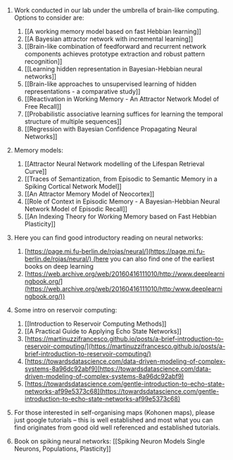 1.  Work conducted in our lab under the umbrella of brain-like computing. Options to consider are:
	1. [[A working memory model based on fast Hebbian learning]]
	2. [[A Bayesian attractor network with incremental learning]]
	3. [[Brain-like combination of feedforward and recurrent network components achieves prototype extraction and robust pattern recognition]]
	4. [[Learning hidden representation in Bayesian-Hebbian neural networks]]
	5. [[Brain-like approaches to unsupervised learning of hidden representations - a comparative study]]
	6. [[Reactivation in Working Memory - An Attractor Network Model of Free Recall]]
	7. [[Probabilistic associative learning suffices for learning the temporal structure of multiple sequences]]
	8. [[Regression with Bayesian Confidence Propagating Neural Networks]]
    
2.  Memory models:
	1. [[Attractor Neural Network modelling of the Lifespan Retrieval Curve]]
	2. [[Traces of Semantization, from Episodic to Semantic Memory in a Spiking Cortical Network Model]]
	3. [[An Attractor Memory Model of Neocortex]]
	4. [[Role of Context in Episodic Memory - A Bayesian-Hebbian Neural Network Model of Episodic Recall]]
	5. [[An Indexing Theory for Working Memory based on Fast Hebbian Plasticity]]
3.  Here you can find good introductory reading on neural networks: 
	1. [https://page.mi.fu-berlin.de/rojas/neural/](https://page.mi.fu-berlin.de/rojas/neural/) (here you can also find one of the earliest books on deep learning 
	2. [https://web.archive.org/web/20160416111010/http://www.deeplearningbook.org/](https://web.archive.org/web/20160416111010/http:/www.deeplearningbook.org/))
4.  Some intro on reservoir computing:
	1. [[Introduction to Reservoir Computing Methods]]
	2.  [[A Practical Guide to Applying Echo State Networks]]
	3.  [https://martinuzzifrancesco.github.io/posts/a-brief-introduction-to-reservoir-computing/](https://martinuzzifrancesco.github.io/posts/a-brief-introduction-to-reservoir-computing/)
	4.  [https://towardsdatascience.com/data-driven-modeling-of-complex-systems-8a96dc92abf9](https://towardsdatascience.com/data-driven-modeling-of-complex-systems-8a96dc92abf9)
	5. [https://towardsdatascience.com/gentle-introduction-to-echo-state-networks-af99e5373c68](https://towardsdatascience.com/gentle-introduction-to-echo-state-networks-af99e5373c68)	
    
5.  For those interested in self-organising maps (Kohonen maps), please just google tutorials – this is well established and most what you can find originates from good old well referenced and established tutorials.
6.  Book on spiking neural networks: [[Spiking Neuron Models Single Neurons, Populations, Plasticity]]